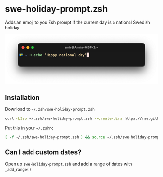 # swe-holiday-prompt.zsh
Adds an emoji to you Zsh prompt if the current day is a national Swedish holiday

![](screenshots/national-day.png)

## Installation
Download to `~/.zsh/swe-holiday-prompt.zsh`
```bash
curl -LSso ~/.zsh/swe-holiday-prompt.zsh --create-dirs https://raw.githubusercontent.com/amimof/swe-holiday-prompt.zsh/main/swe-holiday-prompt.zsh
```
Put this in your `~/.zshrc`
```bash
[ -f ~/.zsh/swe-holiday-prompt.zsh ] && source ~/.zsh/swe-holiday-prompt.zsh
```

## Can I add custom dates?
Open up `swe-holiday-prompt.zsh` and add a range of dates with `_add_range()`